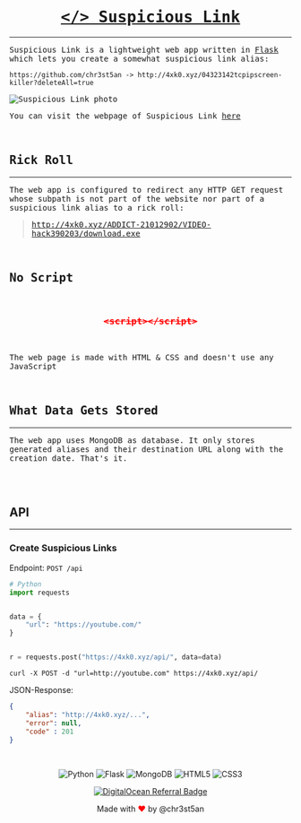 <div style="font-family: monospace;">

<div style="text-align:center;text-decoration:none;">

# [\</> Suspicious Link](http://4xk0.xyz/)

</div>

---

Suspicious Link is a lightweight web app written in [Flask](https://flask.palletsprojects.com/en/2.1.x/) which lets you create a somewhat suspicious link alias:

```
https://github.com/chr3st5an -> http://4xk0.xyz/04323142tcpipscreen-killer?deleteAll=true
```

![Suspicious Link photo](https://i.imgur.com/hRIzvPj.jpg)

You can visit the webpage of Suspicious Link [here](http://4xk0.xyz)

</br>

## Rick Roll

---

The web app is configured to redirect any HTTP GET request whose subpath is not part of the website nor part of a suspicious link alias to a rick roll:

> http://4xk0.xyz/ADDICT-21012902/VIDEO-hack390203/download.exe

</br>

## No Script

</br>

<div style="text-align:center;color:red;">

### ~~\<script>\</script>~~

</div>

</br>

The web page is made with HTML & CSS and doesn't use any JavaScript

</br>

## What Data Gets Stored

---

The web app uses MongoDB as database. It only stores generated aliases and their destination URL along with the creation date. That's it.

</br>

</div>

</br>

## API

---

### Create Suspicious Links

Endpoint: `POST /api`

```python
# Python
import requests


data = {
    "url": "https://youtube.com/"
}


r = requests.post("https://4xk0.xyz/api/", data=data)
```

```curl
curl -X POST -d "url=http://youtube.com" https://4xk0.xyz/api/
```

JSON-Response:

```json
{
    "alias": "http://4xk0.xyz/...",
    "error": null,
    "code" : 201
}
```

</br>

<div style="text-align:center">

![Python](https://img.shields.io/badge/python-3670A0?style=for-the-badge&logo=python&logoColor=ffdd54)
![Flask](https://img.shields.io/badge/flask-%23000.svg?style=for-the-badge&logo=flask&logoColor=white)
![MongoDB](https://img.shields.io/badge/MongoDB-%234ea94b.svg?style=for-the-badge&logo=mongodb&logoColor=white)
![HTML5](https://img.shields.io/badge/html5-%23E34F26.svg?style=for-the-badge&logo=html5&logoColor=white)
![CSS3](https://img.shields.io/badge/css3-%231572B6.svg?style=for-the-badge&logo=css3&logoColor=white)

[![DigitalOcean Referral Badge](https://web-platforms.sfo2.cdn.digitaloceanspaces.com/WWW/Badge%201.svg)](https://www.digitalocean.com/?refcode=a39555079e5e&utm_campaign=Referral_Invite&utm_medium=Referral_Program&utm_source=badge)

Made with <span style="color:red">&hearts;</span> by @chr3st5an

</div>
